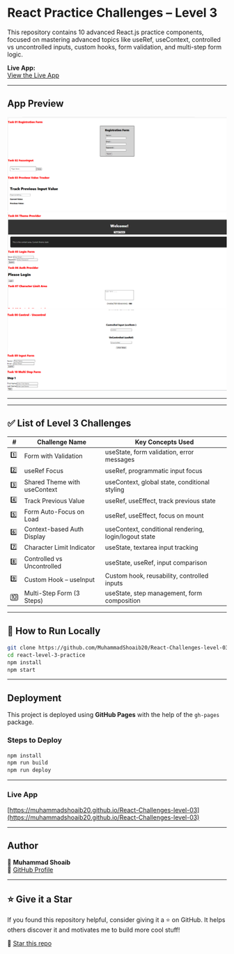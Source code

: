 #  React Practice Challenges – Level 3

This repository contains 10 advanced React.js practice components, focused on mastering advanced topics like useRef, useContext, controlled vs uncontrolled inputs, custom hooks, form validation, and multi-step form logic.

 **Live App:**  
[View the Live App](https://muhammadshoaib20.github.io/React-Challenges-level-03)

---

##  App Preview

![Level 3 React Practice Preview](./Images/1.png)
![Level 3 React Practice Preview](./Images/2.png)
![Level 3 React Practice Preview](./Images/03.png)

---


---

## ✅ List of Level 3 Challenges

| #   | Challenge Name                 | Key Concepts Used                                        |
|-----|-------------------------------|-----------------------------------------------------------|
| 1️⃣ | Form with Validation           | useState, form validation, error messages                |
| 2️⃣ | useRef Focus                   | useRef, programmatic input focus                         |
| 3️⃣ | Shared Theme with useContext   | useContext, global state, conditional styling            |
| 4️⃣ | Track Previous Value           | useRef, useEffect, track previous state                  |
| 5️⃣ | Form Auto-Focus on Load        | useRef, useEffect, focus on mount                        |
| 6️⃣ | Context-based Auth Display     | useContext, conditional rendering, login/logout state    |
| 7️⃣ | Character Limit Indicator      | useState, textarea input tracking                        |
| 8️⃣ | Controlled vs Uncontrolled     | useState, useRef, input comparison                       |
| 9️⃣ | Custom Hook – useInput         | Custom hook, reusability, controlled inputs              |
| 🔟 | Multi-Step Form (3 Steps)       | useState, step management, form composition              |

---

## 🧪 How to Run Locally

```bash
git clone https://github.com/MuhammadShoaib20/React-Challenges-level-03.git
cd react-level-3-practice
npm install
npm start

```

---

##  Deployment

This project is deployed using **GitHub Pages** with the help of the `gh-pages` package.

###  Steps to Deploy

```bash
npm install
npm run build
npm run deploy
```

---


###  Live App

[https://muhammadshoaib20.github.io/React-Challenges-level-03](https://muhammadshoaib20.github.io/React-Challenges-level-03)


---

## Author

👤 **Muhammad Shoaib**  
💼 [GitHub Profile](https://github.com/MuhammadShoaib20)

---

## ⭐️ Give it a Star

If you found this repository helpful, consider giving it a ⭐ on GitHub.
It helps others discover it and motivates me to build more cool stuff!


🌟 [Star this repo](https://github.com/MuhammadShoaib20/React-Challenges-level-03.git)


